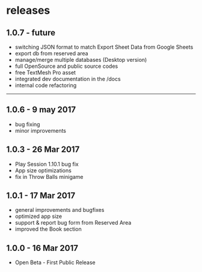 # releases

## 1.0.7 - future
- switching JSON format to match Export Sheet Data from Google Sheets
- export db from reserved area
- manage/merge multiple databases (Desktop version)
- full OpenSource and public source codes
- free TextMesh Pro asset
- integrated dev documentation in the /docs
- internal code refactoring

---

## 1.0.6 - 9 may 2017
- bug fixing
- minor improvements

## 1.0.3 - 26 Mar 2017
- Play Session 1.10.1 bug fix
- App size optimizations
- fix in Throw Balls minigame

## 1.0.1 - 17 Mar 2017
- general improvements and bugfixes
- optimized app size
- support & report bug form from Reserved Area
- improved the Book section

## 1.0.0 - 16 Mar 2017
- Open Beta - First Public Release
